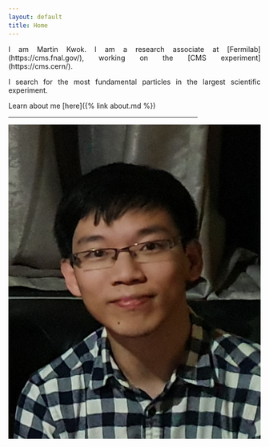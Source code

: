 ```yaml
---
layout: default
title: Home
---
```


<div class="row">
  <div class="col-sm-8">
<div style="text-align:justify"> 
I am Martin Kwok. I am a research associate at [Fermilab](https://cms.fnal.gov/), working on the [CMS experiment](https://cms.cern/).

I search for the most fundamental particles in the largest scientific experiment. 

Learn about me [here]({% link about.md %})  

</div>
<hr style="width:75%">

<!--
<div class="posts">
  {% for post in site.posts limit:3%}
  <div class="post">
    <h1 class="post-title">
      <a href="{{ site.baseurl }}{{ post.url }}">
        {{ post.title }}
      </a>
    </h1>

    <span class="post-date">{{ post.date | date_to_string }}</span>

    {{ post.content }}
  </div>
  {% endfor %}
</div>
-->
</div>
  <div class="col-sm-4">
  <img align='right' src="/assets/images/propic.jpg">
  </div>
</div>


<!--
<div class="pagination">
  {% if paginator.next_page %}
    <a class="pagination-item older" href="{{ site.baseurl }}/page{{paginator.next_page}}">Older</a>
  {% else %}
    <span class="pagination-item older">Older</span>
  {% endif %}
  {% if paginator.previous_page %}
    {% if paginator.page == 2 %}
      <a class="pagination-item newer" href="{{ site.baseurl }}/">Newer</a>
    {% else %}
      <a class="pagination-item newer" href="{{ site.baseurl }}/page{{paginator.previous_page}}">Newer</a>
    {% endif %}
  {% else %}
    <span class="pagination-item newer">Newer</span>
  {% endif %}
</div>
-->

